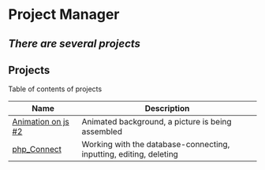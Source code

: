 # Project Manager
## _There are several projects_


## Projects

Table of contents of projects

| Name | Description|
| ------ | ------ 
| [Animation on js #2](https://github.com/Andrei0903/Blank_project-/tree/master/JS%20animation_2) | Animated background, a picture is being assembled 
| [php_Connect](https://github.com/Andrei0903/Blank_project-/tree/master/php_mySQL_del_inst_edit) | Working with the database-connecting, inputting, editing, deleting |
